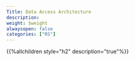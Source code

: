 ```yaml
---
Title: Data Access Architecture
description: 
weight: $weight
alwaysopen: false
categories: ["RS"]
---
```

{{%allchildren style="h2" description="true"%}}